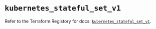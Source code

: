 # `kubernetes_stateful_set_v1`

Refer to the Terraform Registory for docs: [`kubernetes_stateful_set_v1`](https://registry.terraform.io/providers/hashicorp/kubernetes/2.23.0/docs/resources/stateful_set_v1).
